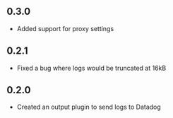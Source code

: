 ## 0.3.0
  - Added support for proxy settings

## 0.2.1
  - Fixed a bug where logs would be truncated at 16kB

## 0.2.0
  - Created an output plugin to send logs to Datadog
